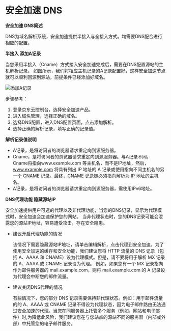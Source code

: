 
# 安全加速 DNS

**安全加速 DNS简述**


DNS为域名解析系统，安全加速提供半接入与全接入方式。均需要DNS配合进行相应的配置。

**半接入 添加A记录**


当您采用半接入（Cname）方式接入安全加速完成后，需要在DNS配置源站的主机解析记录。
如图所示，我们将相应主机记录的A记录配置好，这样安全加速节点就可以顺利回源到源站，前提条件已经添加好域名。


![添加A记录](https://github.com/jdcloudcom/cn/blob/cn-starshield/image/Starshield/ADD-A-Accord.png)

步骤参考：
1. 登录京东云控制台，选择安全加速产品。
2. 进入域名管理，选择正确的域名。
3. 选择DNS配置，进入DNS配置页面，点击添加解析。
4. 选择正确的解析记录，填写正确的记录值。

**解析记录值说明**

- A记录，是将访问者的浏览器请求重定向到源服务器。
- Cname，是将访问者的浏览器请求重定向到源服务器。与A记录不同，Cname将指向www.example.com 等主机名，而不是IP地址，然后，www.example.com 将具有列出 IP 地址的 A 记录或使用指向不同主机名的另一个 CNAME 记录。最终，CNAME 记录链必须指向解析为 IP 地址的主机名。
- A记录，是将访问者的浏览器请求重定向到源服务器，需使用IPv6地址。

**DNS代理功能 隐藏源站IP**

安全加速提供用户可选的代理以及非代理功能，当您的DNS记录，显示为代理模式时，安全加速会加速保护您的网站。
当非代理状态时，您的DNS记录可能会泄露您的源站IP地址，容易遭受攻击，存在安全隐患。
- 建议开启代理功能的情况

  该情况下需要隐藏源站IP地址，请单击编辑解析，点击代理到安全加速。为了使用安全加速的缓存和安全功能，我们建议您将 HTTP 流量的 DNS 记录（包括 A、AAAA 和 CNAME）设为代理模式。但是，请不要将用于解析 MX 记录的 A、AAAA 或 CNAME 记录设为代理。  例如，如果您有一个 MX 记录指向作为邮件服务器的 mail.example.com，则将 mail.example.com 的 A 记录设为代理会中断您的邮件流量。

- 建议关闭DNS代理的情况

  有些情况下，您的部分 DNS 记录需要保持非代理状态。例如：用于邮件流量的的 A、AAAA 或 CNAME 记录不得设为代理状态，因为电子邮件路由无法通过安全加速的代理。当您在同服务器上托管多个服务（例如，网站和电子邮件）时,为降低此风险，我们建议您在与您站点的源站不同的服务器（内部或外部）中托管您的电子邮件服务。
